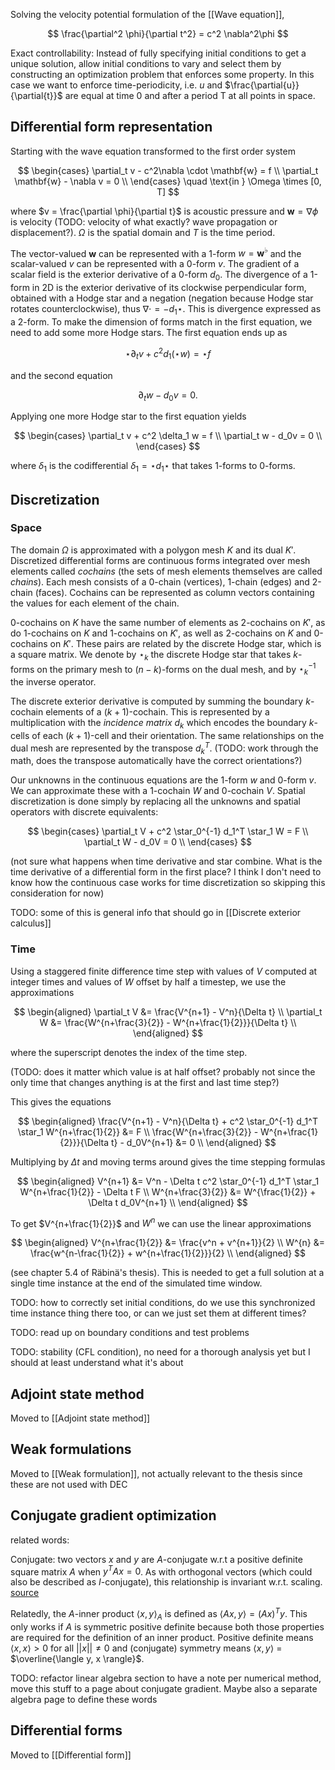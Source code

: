 Solving the velocity potential formulation of the [[Wave equation]],

$$
\frac{\partial^2 \phi}{\partial t^2} = c^2 \nabla^2\phi
$$

Exact controllability: Instead of fully specifying initial conditions
to get a unique solution, allow initial conditions to vary and select them
by constructing an optimization problem that enforces some property.
In this case we want to enforce time-periodicity, i.e.
$u$ and $\frac{\partial{u}}{\partial{t}}$ are equal at time 0 and after a period T at all points in space.

## Differential form representation

Starting with the wave equation transformed to the
first order system

$$
\begin{cases}
\partial_t v - c^2\nabla \cdot \mathbf{w} = f \\
\partial_t \mathbf{w} - \nabla v = 0 \\
\end{cases} \quad \text{in } \Omega \times [0, T]
$$

where $v = \frac{\partial \phi}{\partial t}$ is acoustic pressure and $\mathbf{w} = \nabla \phi$ is velocity
(TODO: velocity of what exactly? wave propagation or displacement?).
$\Omega$ is the spatial domain and $T$ is the time period.

The vector-valued $\mathbf{w}$ can be represented with a 1-form $w = \mathbf{w}^{\flat}$
and the scalar-valued $v$ can be represented with a 0-form $v$.
The gradient of a scalar field is the exterior derivative of a 0-form $d_0$.
The divergence of a 1-form in 2D is the exterior derivative of its
clockwise perpendicular form, obtained with a Hodge star and a negation
(negation because Hodge star rotates counterclockwise),
thus $\nabla \cdot = - d_1 \star$.
This is divergence expressed as a 2-form. To make the dimension of
forms match in the first equation, we need to add some more Hodge stars.
The first equation ends up as

$$
\star \partial_t v + c^2 d_1 (\star w) = \star f
$$

and the second equation

$$
\partial_t w - d_0 v = 0.
$$

Applying one more Hodge star to the first equation yields

$$
\begin{cases}
\partial_t v + c^2 \delta_1 w = f \\
\partial_t w - d_0v = 0 \\
\end{cases}
$$

where $\delta_1$ is the codifferential $\delta_1 = \star d_1 \star$ that takes 1-forms to 0-forms.

## Discretization

### Space

The domain $\Omega$ is approximated with a polygon mesh $K$ and its dual $K'$.
Discretized differential forms are continuous forms integrated over
mesh elements called _cochains_ (the sets of mesh elements themselves
are called _chains_). Each mesh consists of a 0-chain (vertices),
1-chain (edges) and 2-chain (faces). Cochains can be represented
as column vectors containing the values for each element of the chain.

0-cochains on $K$ have the same number of elements as 2-cochains on $K'$,
as do 1-cochains on $K$ and 1-cochains on $K'$, as well as 2-cochains on $K$
and 0-cochains on $K'$. These pairs are related by the discrete Hodge star,
which is a square matrix. We denote by $\star_k$ the discrete Hodge star
that takes $k$-forms on the primary mesh to $(n-k)$-forms on the dual mesh,
and by $\star_k^{-1}$ the inverse operator.

The discrete exterior derivative is computed by summing the boundary
$k$-cochain elements of a $(k+1)$-cochain. This is represented by a
multiplication with the _incidence matrix_ $d_k$ which encodes
the boundary $k$-cells of each $(k+1)$-cell and their orientation.
The same relationships on the dual mesh are represented by
the transpose $d_k^T$.
(TODO: work through the math,
does the transpose automatically have the correct orientations?)

Our unknowns in the continuous equations are the 1-form $w$ and 0-form $v$. 
We can approximate these with a 1-cochain $W$ and 0-cochain $V$.
Spatial discretization is done simply by replacing all the unknowns
and spatial operators with discrete equivalents:

$$
\begin{cases}
\partial_t V + c^2 \star_0^{-1} d_1^T \star_1 W = F \\
\partial_t W - d_0V = 0 \\
\end{cases}
$$

(not sure what happens when time derivative and star combine.
What is the time derivative of a differential form in the first place?
I think I don't need to know how the continuous case works for time
discretization so skipping this consideration for now)

TODO: some of this is general info
that should go in [[Discrete exterior calculus]]

### Time

Using a staggered finite difference time step with values of $V$ computed
at integer times and values of $W$ offset by half a timestep,
we use the approximations

$$
\begin{aligned}
\partial_t V &= \frac{V^{n+1} - V^n}{\Delta t} \\
\partial_t W &= \frac{W^{n+\frac{3}{2}} - W^{n+\frac{1}{2}}}{\Delta t} \\
\end{aligned}
$$

where the superscript denotes the index of the time step.

(TODO: does it matter which value is at half offset?
probably not since the only time that changes anything
is at the first and last time step?)

This gives the equations

$$
\begin{aligned}
\frac{V^{n+1} - V^n}{\Delta t} + c^2 \star_0^{-1} d_1^T \star_1 W^{n+\frac{1}{2}} &= F \\
\frac{W^{n+\frac{3}{2}} - W^{n+\frac{1}{2}}}{\Delta t}
	- d_0V^{n+1} &= 0 \\
\end{aligned}
$$

Multiplying by $\Delta t$ and moving terms around gives the time stepping formulas

$$
\begin{aligned}
V^{n+1} &= V^n - \Delta t c^2 \star_0^{-1} d_1^T
	\star_1 W^{n+\frac{1}{2}} - \Delta t F \\
W^{n+\frac{3}{2}}
	&= W^{\frac{1}{2}} + \Delta t d_0V^{n+1} \\
\end{aligned}
$$

To get $V^{n+\frac{1}{2}}$ and $W^n$ we can use the linear approximations

$$
\begin{aligned}
V^{n+\frac{1}{2}} &= \frac{v^n + v^{n+1}}{2} \\
W^{n} &= \frac{w^{n-\frac{1}{2}} + w^{n+\frac{1}{2}}}{2} \\
\end{aligned}
$$

(see chapter 5.4 of Räbinä's thesis).
This is needed to get a full solution at a single time instance
at the end of the simulated time window.

TODO: how to correctly set initial conditions, do we use this synchronized
time instance thing there too, or can we just set them at different times?

TODO: read up on boundary conditions and test problems

TODO: stability (CFL condition), no need for a thorough analysis yet
but I should at least understand what it's about

## Adjoint state method

Moved to [[Adjoint state method]]

## Weak formulations

Moved to [[Weak formulation]], not actually relevant to the thesis
since these are not used with DEC

## Conjugate gradient optimization
related words:

Conjugate: two vectors $x$ and $y$ are $A$-conjugate w.r.t a positive definite
square matrix $A$ when $y^TAx = 0$. As with orthogonal vectors (which could also
be described as $I$-conjugate), this relationship is invariant w.r.t. scaling.
[source](https://math.stackexchange.com/questions/523810/conjugate-vectors)

Relatedly, the $A$-inner product $\langle x, y \rangle_A$ is defined as $\langle Ax, y \rangle = (Ax)^Ty$.
This only works if $A$ is symmetric positive definite because both those properties
are required for the definition of an inner product.
Positive definite means $\langle x, x \rangle > 0$ for all $||x|| \neq 0$
and (conjugate) symmetry means $\langle x, y \rangle$ = $\overline{\langle y, x \rangle}$.

TODO: refactor linear algebra section to have a note per numerical
method, move this stuff to a page about conjugate gradient.
Maybe also a separate algebra page to define these words

## Differential forms

Moved to [[Differential form]]